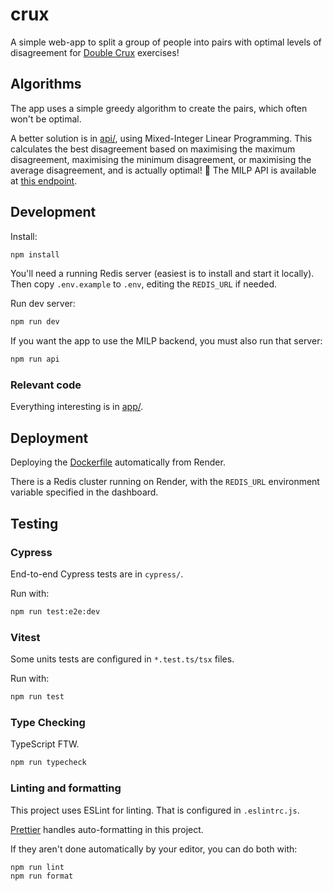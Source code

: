 # crux
A simple web-app to split a group of people into pairs with optimal levels of disagreement for [Double Crux](https://www.rationality.org/resources/updates/2016/double-crux) exercises!

## Algorithms
The app uses a simple greedy algorithm to create the pairs, which often won't be optimal.

A better solution is in [api/](api/), using Mixed-Integer Linear Programming.
This calculates the best disagreement based on maximising the maximum disagreement, maximising the minimum disagreement, or maximising the average disagreement, and is actually optimal! 🚀
The MILP API is available at [this endpoint](https://crux-milp-api.onrender.com/docs).

## Development
Install:
```bash
npm install
```

You'll need a running Redis server (easiest is to install and start it locally).
Then copy `.env.example` to `.env`, editing the `REDIS_URL` if needed.

Run dev server:
```bash
npm run dev
```

If you want the app to use the MILP backend, you must also run that server:
```bash
npm run api
```

### Relevant code
Everything interesting is in [app/](app/).

## Deployment
Deploying the [Dockerfile](./Dockerfile) automatically from Render.

There is a Redis cluster running on Render, with the `REDIS_URL` environment variable specified in the dashboard.

## Testing
### Cypress
End-to-end Cypress tests are in `cypress/`.

Run with:
```bash
npm run test:e2e:dev
```

### Vitest
Some units tests are configured in `*.test.ts/tsx` files.

Run with:
```bash
npm run test
```

### Type Checking
TypeScript FTW.
```bash
npm run typecheck
```

### Linting and formatting
This project uses ESLint for linting. That is configured in `.eslintrc.js`.

[Prettier](https://prettier.io/) handles auto-formatting in this project.

If they aren't done automatically by your editor, you can do both with:
```bash
npm run lint
npm run format
```
